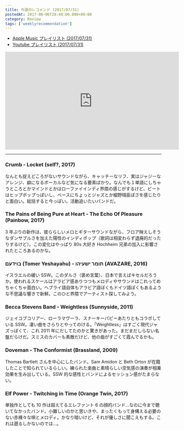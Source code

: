 ```yaml
---
title: 今週のレコメンド (2017/07/31)
postedAt: 2017-08-06T20:49:00.000+09:00
category: Review
tags: ['weeklyrecommendation']
---
```


- [Apple Music プレイリスト (2017/07/31)](https://itunes.apple.com/jp/playlist/%E4%BB%8A%E9%80%B1%E3%81%AE%E3%83%AC%E3%82%B3%E3%83%A1%E3%83%B3%E3%83%89-2017-07-31/idpl.u-MDAWdy6s4eRDmj)
- [Youtube プレイリスト (2017/07/31)](https://www.youtube.com/playlist?list=PLegnWsUgQayd4TvV1ege0Aj-oef-KHu4A)
<iframe width="560" height="315" class="youtube" src="https://www.youtube.com/embed/videoseries?list=PLegnWsUgQayd4TvV1ege0Aj-oef-KHu4A" frameborder="0" allowfullscreen=""></iframe>

---

### Crumb - Locket (self?, 2017)

なんとも捉えどころがないサウンドながら、キャッチーなリフ、実はジャジーなアレンジ、癖になるボーカルなど気になる要素ばかり。なんでも１単語にしちゃうところとかマインドとかはローファイインディ界隈の感じがするけど、ビートはヒップポップっぽいし、ベースにちょっとジャズとか細野晴臣ぽさを感じたりと面白い。総括すると今っぽい。活動追いたいバンドだ。

### The Pains of Being Pure at Heart - The Echo Of Pleasure (Painbow, 2017)

3 年ぶりの新作は、彼ららしいメロとギターサウンドながら、フロア映えしそうなダンサブルさを加えた陽性のインディポップ（歌詞は相変わらず退廃的だったりするけど）。この変化はやっぱり 80s 大好き Hochheim 兄弟の加入に影響されたところあるのかな。

### בוידעם (Tomer Yeshayahu) - תומר ישעיהו (AVAZARE, 2016)

イスラエルの緩い SSW。このダルさ（褒め言葉）、日本で言えばキセルだろうか。使われるスケールはアラビア感ありつつもメロディやサウンドはこれってめちゃくちゃ面白い。ヘブライ語自体もアラビア語ぽくもドイツ語ぽくもあるような不思議な響きで新鮮。このひと界隈でアーティスト探してみよう。

### Becca Stevens Band - Weightless (Sunnyside, 2011)

ジェイコブコリアー、ローラマヴーラ、スナーキーパピーあたりともコラボしている SSW。凄い曲をさらりとやってのける。「Weightless」はすごく現代ジャズっぽくて、これ 2011 年にだしてたのかと驚きがあった。まだまだしらない名盤だらけだ。スミスのカバーも素敵だけど、他の曲がすごくて霞んでるかも。

### Doveman - The Conformist (Brassland, 2009)

Thomas Bartlett さんを中心にしたバンド。Sam Amidon と Beth Orton が在籍したことで知られているらしい。練られた楽曲と素晴らしい空気感の演奏が相乗効果を生み出している。SSW 的な感性とバンドによるセッション感がたまらない。

### Elf Power - Twitching in Time (Orange Twin, 2017)

単独作としても 10 作は超えてるエレファント 6 の顔的バンド…なのに今まで聴いてなかったバンド。小難しいのかと思いきや、まったくもって身構える必要のない赤裸々な唄とメロディ。かなり暗いけど、それが優しさに聞こえもする。これは遡るしかないのでは…。
